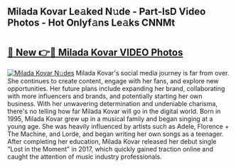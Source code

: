 ## Milada Kovar Le𝚊ked N𝚞de - Part-IsD Video Photos - Hot Onlyf𝚊ns Le𝚊ks CNNMt

# <h2><a href="http://ac17675.deff.icu/?id=Milada+Kovar">🔗 New 👉🔴 Milada Kovar VIDEO Photos</a></h2>

[![Milada Kovar N𝚞des](https://i.imgur.com/rIISA9y.gif)](http://ac17675.deff.icu/?id=Milada+Kovar)
Milada Kovar's social media journey is far from over. She continues to create content, engage with her fans, and explore new opportunities. Her future plans include expanding her brand, collaborating with more influencers and brands, and potentially starting her own business. With her unwavering determination and undeniable charisma, there's no telling how far Milada Kovar will go in the digital world. Born in 1995, Milada Kovar grew up in a musical family and began singing at a young age. She was heavily influenced by artists such as Adele, Florence + The Machine, and Lorde, and began writing her own songs as a teenager. After completing her education, Milada Kovar released her debut single "Lost in the Moment" in 2017, which quickly gained traction online and caught the attention of music industry professionals.
